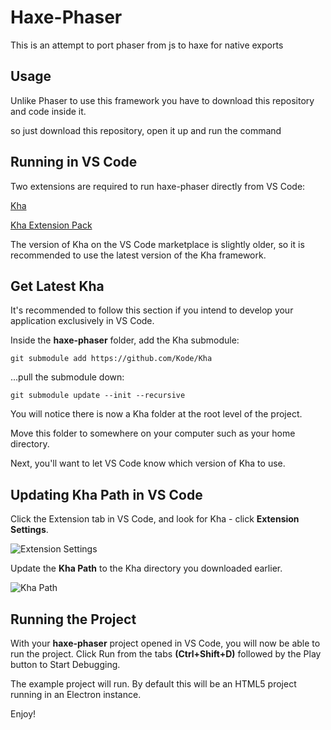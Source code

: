 # Haxe-Phaser
This is an attempt to port phaser from js to haxe for native exports

## Usage
Unlike Phaser to use this framework you have to download this repository and code inside it.

so just download this repository, open it up and run the command

## Running in VS Code

Two extensions are required to run haxe-phaser directly from VS Code:

[Kha](https://marketplace.visualstudio.com/items?itemName=kodetech.kha)

[Kha Extension Pack](https://marketplace.visualstudio.com/items?itemName=kodetech.kha-extension-pack)

The version of Kha on the VS Code marketplace is slightly older, so it is recommended to use the latest version of the Kha framework.

## Get Latest Kha

It's recommended to follow this section if you intend to develop your application exclusively in VS Code. 

Inside the **haxe-phaser** folder, add the Kha submodule:

```
git submodule add https://github.com/Kode/Kha
```

...pull the submodule down:

```
git submodule update --init --recursive
```

You will notice there is now a Kha folder at the root level of the project. 

Move this folder to somewhere on your computer such as your home directory.

Next, you'll want to let VS Code know which version of Kha to use. 

## Updating Kha Path in VS Code

Click the Extension tab in VS Code, and look for Kha - click **Extension Settings**.

![Extension Settings](https://i.imgur.com/qMGvkpa.png)

Update the **Kha Path** to the Kha directory you downloaded earlier.

![Kha Path](https://i.imgur.com/nemSBWx.png)

## Running the Project

With your **haxe-phaser** project opened in VS Code, you will now be able to run the project. Click Run from the tabs **(Ctrl+Shift+D)** followed by the Play button to Start Debugging.

The example project will run. By default this will be an HTML5 project running in an Electron instance. 

Enjoy!

